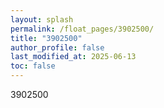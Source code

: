 ```yaml
---
layout: splash
permalink: /float_pages/3902500/
title: "3902500"
author_profile: false
last_modified_at: 2025-06-13
toc: false
---
```

 
3902500

